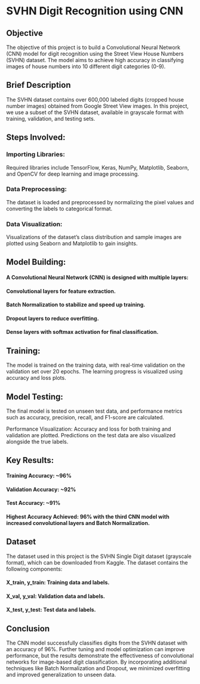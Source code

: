 # SVHN Digit Recognition using CNN
## Objective
The objective of this project is to build a Convolutional Neural Network (CNN) model for digit recognition using the Street View House Numbers (SVHN) dataset. The model aims to achieve high accuracy in classifying images of house numbers into 10 different digit categories (0-9).

## Brief Description
The SVHN dataset contains over 600,000 labeled digits (cropped house number images) obtained from Google Street View images. In this project, we use a subset of the SVHN dataset, available in grayscale format with training, validation, and testing sets.

## Steps Involved:
### Importing Libraries: 
Required libraries include TensorFlow, Keras, NumPy, Matplotlib, Seaborn, and OpenCV for deep learning and image processing.

### Data Preprocessing: 
The dataset is loaded and preprocessed by normalizing the pixel values and converting the labels to categorical format.

### Data Visualization:
Visualizations of the dataset’s class distribution and sample images are plotted using Seaborn and Matplotlib to gain insights.

## Model Building:

#### A Convolutional Neural Network (CNN) is designed with multiple layers:
#### Convolutional layers for feature extraction.
#### Batch Normalization to stabilize and speed up training.
#### Dropout layers to reduce overfitting.
#### Dense layers with softmax activation for final classification.
## Training: 
The model is trained on the training data, with real-time validation on the validation set over 20 epochs. The learning progress is visualized using accuracy and loss plots.

## Model Testing: 
The final model is tested on unseen test data, and performance metrics such as accuracy, precision, recall, and F1-score are calculated.

Performance Visualization: Accuracy and loss for both training and validation are plotted. Predictions on the test data are also visualized alongside the true labels.

## Key Results:
#### Training Accuracy: ~96%
#### Validation Accuracy: ~92%
#### Test Accuracy: ~91%
#### Highest Accuracy Achieved: 96% with the third CNN model with increased convolutional layers and Batch Normalization.

## Dataset
The dataset used in this project is the SVHN Single Digit dataset (grayscale format), which can be downloaded from Kaggle. The dataset contains the following components:

#### X_train, y_train: Training data and labels.
#### X_val, y_val: Validation data and labels.
#### X_test, y_test: Test data and labels.
## Conclusion
The CNN model successfully classifies digits from the SVHN dataset with an accuracy of 96%. Further tuning and model optimization can improve performance, but the results demonstrate the effectiveness of convolutional networks for image-based digit classification. By incorporating additional techniques like Batch Normalization and Dropout, we minimized overfitting and improved generalization to unseen data.

